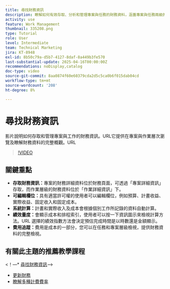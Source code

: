 ```yaml
---
title: 尋找財務資訊
description: 瞭解如何有效存取、分析和管理專案與任務的財務資料，涵蓋專案與任務兩級的預算、收入、成本及績效量度。
activity: use
feature: Work Management
thumbnail: 335208.png
type: Tutorial
role: User
level: Intermediate
team: Technical Marketing
jira: KT-8948
exl-id: 8b50c79a-d5b7-4127-8daf-8a449b3fe570
last-substantial-update: 2025-04-16T00:00:00Z
recommendations: noDisplay,catalog
doc-type: video
source-git-commit: 8aa0874f60e60379cda2d5c5ca0b6f015dab04cd
workflow-type: tm+mt
source-wordcount: '208'
ht-degree: 8%

---
```


# 尋找財務資訊

影片說明如何存取和管理專案與工作的財務資訊。&#x200B;URL它提供在專案與作業層次瀏覽及瞭解財務資料的完整概觀。&#x200B;URL

>[!VIDEO](https://video.tv.adobe.com/v/335208/?quality=12&learn=on&enablevpops)

## 關鍵重點

* **存取財務資訊：**&#x200B;專案的財務詳細資料位於財務頁面，可透過「專案詳細資訊」存取，而作業層級的財務資料位於「作業詳細資訊」下。
* **可編輯欄位：**&#x200B;具有適當許可權的使用者可以編輯欄位，例如預算、計畫收益、實際收益、固定收入和固定成本。
* **系統計算：**&#x200B;計畫和實際收入及成本會根據個別工作所記錄的資料自動計算。
* **績效量度：**&#x200B;會顯示成本和排程索引，使用者可以按一下資訊圖示來檢視計算方法。&#x200B;URL 選擇的績效指數方法會決定預估完成時間是以時數還是金額顯示。
* **費用追蹤：**&#x200B;費用是成本的一部分，您可以在任務和專案層級檢視，提供財務資料的完整檢視。


## 有關此主題的推薦教學課程

&lt;！—* [尋找財務資訊](/help/manage-work/project-finances/find-financial-information.md)—>
* [更新財務](/help/manage-work/project-finances/update-and-review-finances.md)
* [瞭解多種計費費率](/help/manage-work/project-finances/multiple-billing-rates.md)

